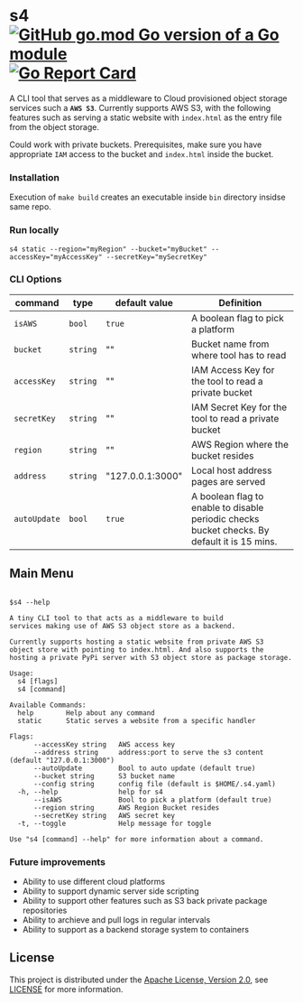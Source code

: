 # s4 [![GitHub go.mod Go version of a Go module](https://img.shields.io/github/go-mod/go-version/gomods/athens.svg)](https://github.com/gomods/athens) [![Go Report Card](https://goreportcard.com/badge/github.com/tejabeta/s4)](https://goreportcard.com/report/github.com/tejabeta/s4)

A CLI tool that serves as a middleware to Cloud provisioned object storage services such a **`AWS S3`**. Currently supports AWS S3, with the following features such as serving a static website with `index.html` as the entry file from the object storage.

Could work with private buckets. Prerequisites, make sure you have appropriate `IAM` access to the bucket and `index.html` inside the bucket.

### Installation

Execution of `make build` creates an executable inside `bin` directory insidse same repo.

### Run locally

`s4 static --region="myRegion" --bucket="myBucket" --accessKey="myAccessKey" --secretKey="mySecretKey"`


### CLI Options

command | type | default value| Definition
--------|------|--------------|------------
`isAWS` | `bool`  | `true`  | A boolean flag to pick a platform
`bucket` | `string` | "" | Bucket name from where tool has to read
`accessKey` | `string` | "" | IAM Access Key for the tool to read a private bucket
`secretKey` | `string` | "" | IAM Secret Key for the tool to read a private bucket
`region`  | `string` | "" | AWS Region where the bucket resides 
`address` | `string` | "127.0.0.1:3000" | Local host address pages are served
`autoUpdate` | `bool` | `true` | A boolean flag to enable to disable periodic checks bucket checks. By default it is 15 mins. 

## Main Menu

```

$s4 --help

A tiny CLI tool to that acts as a middleware to build
services making use of AWS S3 object store as a backend. 

Currently supports hosting a static website from private AWS S3
object store with pointing to index.html. And also supports the
hosting a private PyPi server with S3 object store as package storage.

Usage:
  s4 [flags]
  s4 [command]

Available Commands:
  help        Help about any command
  static      Static serves a website from a specific handler

Flags:
      --accessKey string   AWS access key
      --address string     address:port to serve the s3 content (default "127.0.0.1:3000")
      --autoUpdate         Bool to auto update (default true)
      --bucket string      S3 bucket name
      --config string      config file (default is $HOME/.s4.yaml)
  -h, --help               help for s4
      --isAWS              Bool to pick a platform (default true)
      --region string      AWS Region Bucket resides
      --secretKey string   AWS secret key
  -t, --toggle             Help message for toggle

Use "s4 [command] --help" for more information about a command.

```

### Future improvements
- Ability to use different cloud platforms
- Ability to support dynamic server side scripting
- Ability to support other features such as S3 back private package repositories
- Ability to archieve and pull logs in regular intervals
- Ability to support as a backend storage system to containers

## License
This project is distributed under the [Apache License, Version 2.0](http://www.apache.org/licenses/LICENSE-2.0), see [LICENSE](./LICENSE) for more information.